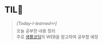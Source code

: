 # TIL📖
>*[Today-I-learned✏️]* 
<br>오늘 공부한 내용 정리
<br>주로 [생활코딩](https://www.opentutorials.org/course/3083)의 WEB을 참고하여 공부할 예정
